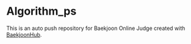 # Algorithm_ps
This is an auto push repository for Baekjoon Online Judge created with [BaekjoonHub](https://github.com/BaekjoonHub/BaekjoonHub).
